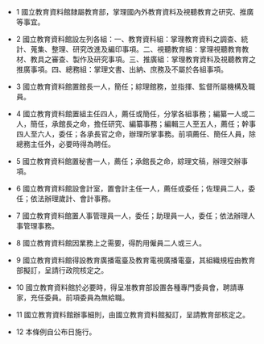 * 1 國立教育資料館隸屬教育部，掌理國內外教育資料及視聽教育之研究、推廣等事宜。

* 2 國立教育資料館設左列各組：一、教育資料組：掌理教育資料之調查、統計、蒐集、整理、研究改進及編印事項。二、視聽教育組：掌理視聽教育教材、教具之審查、製作及研究事項。三、推廣組：掌理教育資料及視聽教育之推廣事項。四、總務組：掌理文書、出納、庶務及不屬於各組事項。

* 3 國立教育資料館置館長一人，簡任；綜理館務，並指揮、監督所屬機構及職員。

* 4 國立教育資料館置組主任四人，薦任或簡任，分掌各組事務；編纂一人或二人，簡任，承館長之命，擔任研究、編纂事務；編輯三人至五人，薦任；幹事四人至六人，委任；各承長官之命，辦理所掌事務。前項薦任、簡任人員，除總務主任外，必要時得為聘任。

* 5 國立教育資料館置秘書一人，薦任；承館長之命，綜理文稿，辦理交辦事項。

* 6 國立教育資料館設會計室，置會計主任一人，薦任或委任；佐理員二人，委任；依法辦理歲計、會計事務。

* 7 國立教育資料館置人事管理員一人，委任；助理員一人，委任；依法辦理人事管理事務。

* 8 國立教育資料館因業務上之需要，得酌用僱員二人或三人。

* 9 國立教育資料館得設教育廣播電臺及教育電視廣播電臺，其組織規程由教育部擬訂，呈請行政院核定之。

* 10 國立教育資料館於必要時，得呈准教育部設置各種專門委員會，聘請專家，充任委員。前項委員為無給職。

* 11 國立教育資料館辦事細則，由國立教育資料館擬訂，呈請教育部核定之。

* 12 本條例自公布日施行。

